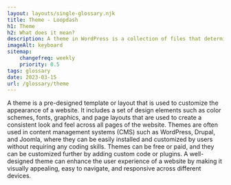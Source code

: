 ```yaml
--- 
layout: layouts/single-glossary.njk
title: Theme - Loopdash
h1: Theme
h2: What does it mean?
description: A theme in WordPress is a collection of files that determine the visual appearance and layout of a website.
imageAlt: keyboard
sitemap:
	changefreq: weekly
	priority: 0.5
tags: glossary
date: 2023-03-15
url: /glossary/theme
---
```


A theme is a pre-designed template or layout that is used to customize the appearance of a website. It includes a set of design elements such as color schemes, fonts, graphics, and page layouts that are used to create a consistent look and feel across all pages of the website. Themes are often used in content management systems (CMS) such as WordPress, Drupal, and Joomla, where they can be easily installed and customized by users without requiring any coding skills. Themes can be free or paid, and they can be customized further by adding custom code or plugins. A well-designed theme can enhance the user experience of a website by making it visually appealing, easy to navigate, and responsive across different devices.
